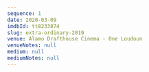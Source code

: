```yaml
---
sequence: 1
date: 2020-03-09
imdbId: tt8233874
slug: extra-ordinary-2019
venue: Alamo Drafthouse Cinema - One Loudoun
venueNotes: null
medium: null
mediumNotes: null
---
```


